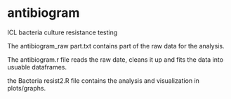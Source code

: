 # antibiogram
ICL bacteria culture resistance testing

<p>The antibiogram_raw part.txt contains part of the raw data for the analysis. </p>
<p>The antibiogram.r file reads the raw date, cleans it up and fits the data into usuable dataframes. </p>
<p>the Bacteria resist2.R file contains the analysis and visualization in plots/graphs. </p>
